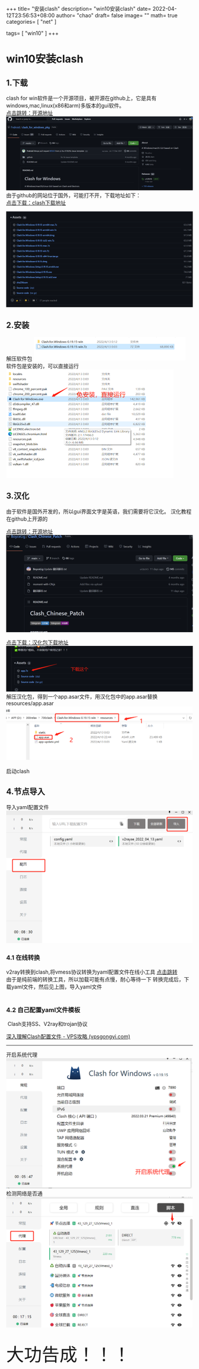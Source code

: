 +++
title= "安装clash"
description= "win10安装clash"
date= 2022-04-12T23:56:53+08:00
author= "chao"
draft= false
image= "" 
math= true
categories= [
    "net"
]

tags=  [
    "win10"
]
+++
# win10安装clash

## 1.下载
clash for win软件是一个开源项目，被开源在github上，它是具有windows,mac,linux(x86和arm)多版本的gui软件。  
[点击跳转：开源地址](https://github.com/Fndroid/clash_for_windows_pkg)
<img src="./githubclash.png" alt="clash" style="zoom:50%;" />
由于github的网站位于国外，可能打不开，下载地址如下：  
[点击下载：clash下载地址](https://github.com/Fndroid/clash_for_windows_pkg/releases/download/0.19.15/Clash.for.Windows-0.19.15-win.7z)

<img src="./download.png" alt="clash" style="zoom:50%;" />

## 2.安装
解压软件包
<img src="./unzip.png" alt="unzip" style="zoom:50%;" />
<br>
软件包是安装的，可以直接运行
<img src="./run.png" style="zoom:50%;" />
<br>

## 3.汉化
由于软件是国外开发的，所以gui界面文字是英语，我们需要将它汉化。
汉化教程在github上开源的  

[点击跳转：开源地址](https://github.com/BoyceLig/Clash_Chinese_Patch)
<img src="%E6%B1%89%E5%8C%96%E5%8C%85.png" alt="汉化包" style="zoom:50%;" />

[点击下载：汉化包下载地址](https://github.com/BoyceLig/Clash_Chinese_Patch/releases/download/0.19.15/app.7z)
<img src="./downloadapp.png" style="zoom:50%;" />
<br>
解压汉化包，得到一个app.asar文件，用汉化包中的app.asar替换resources/app.asar
<img src="./instead.png" style="zoom:50%;" />  
<br>
启动clash

## 4.节点导入

导入yaml配置文件
<img src="./yaml.png" style="zoom:50%;" />

### 4.1 在线转换 

v2ray转换到clash,将vmess协议转换为yaml配置文件在线小工具
[点击跳转](https://v2rayse.com/v2ray-clash)  
由于是纯前端的转换工具，所以加载可能有点慢，耐心等待一下
转换完成后，下载yaml文件，然后见上图，导入yaml文件    
<br>

### 4.2 自己配置yaml文件模板

​	Clash支持SS、V2ray和trojan协议

[深入理解Clash配置文件 - VPS攻略 (vpsgongyi.com)](https://vpsgongyi.com/p/2396/)



*****



开启系统代理
<img src="./systemproxy.png" style="zoom:50%;" />
检测网络是否通
<img src="./check.png" style="zoom:50%;" />
<br>
<br>

<font size="16"> 大功告成！！！</font>